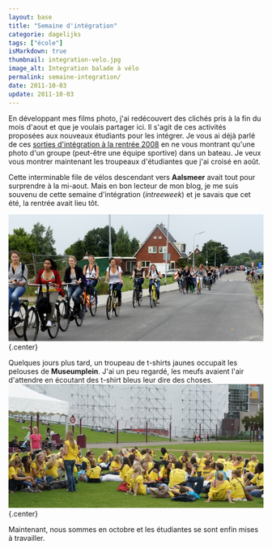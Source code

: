```yaml
---
layout: base
title: "Semaine d'intégration"
categorie: dagelijks
tags: ["école"]
isMarkdown: true
thumbnail: integration-velo.jpg
image_alt: Integration balade à vélo
permalink: semaine-integration/
date: 2011-10-03
update: 2011-10-03
---
```


En développant mes films photo, j'ai redécouvert des clichés pris à la fin du mois d'aout et que je voulais partager ici. Il s'agit de ces activités proposées aux nouveaux étudiants pour les intégrer. Je vous ai déjà parlé de ces [sorties d'intégration à la rentrée 2008](/la-rentree-a-amsterdam) en ne vous montrant qu'une photo d'un groupe (peut-être une équipe sportive) dans un bateau. Je veux vous montrer maintenant les troupeaux d'étudiantes que j'ai croisé en août.

Cette interminable file de vélos descendant vers **Aalsmeer** avait tout pour surprendre à la mi-aout. Mais en bon lecteur de mon blog, je me suis souvenu de cette semaine d'intégration (*intreeweek*) et je savais que cet été, la rentrée avait lieu tôt.

![Integration balade à vélo](integration-velo.jpg){.center}

Quelques jours plus tard, un troupeau de t-shirts jaunes occupait les pelouses de **Museumplein**. J'ai un peu regardé, les meufs avaient l'air d'attendre en écoutant des t-shirt bleus leur dire des choses.
![Integration avec T shirts jaunes](integration-jaune.jpg){.center}

Maintenant, nous sommes en octobre et les étudiantes se sont enfin mises à travailler.
